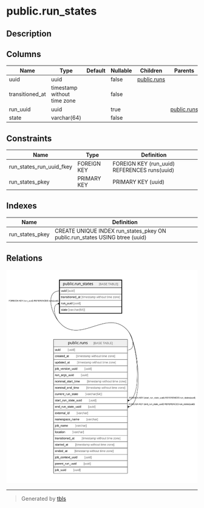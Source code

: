 # public.run_states

## Description

## Columns

| Name | Type | Default | Nullable | Children | Parents | Comment |
| ---- | ---- | ------- | -------- | -------- | ------- | ------- |
| uuid | uuid |  | false | [public.runs](public.runs.md) |  |  |
| transitioned_at | timestamp without time zone |  | false |  |  |  |
| run_uuid | uuid |  | true |  | [public.runs](public.runs.md) |  |
| state | varchar(64) |  | false |  |  |  |

## Constraints

| Name | Type | Definition |
| ---- | ---- | ---------- |
| run_states_run_uuid_fkey | FOREIGN KEY | FOREIGN KEY (run_uuid) REFERENCES runs(uuid) |
| run_states_pkey | PRIMARY KEY | PRIMARY KEY (uuid) |

## Indexes

| Name | Definition |
| ---- | ---------- |
| run_states_pkey | CREATE UNIQUE INDEX run_states_pkey ON public.run_states USING btree (uuid) |

## Relations

![er](public.run_states.svg)

---

> Generated by [tbls](https://github.com/k1LoW/tbls)
